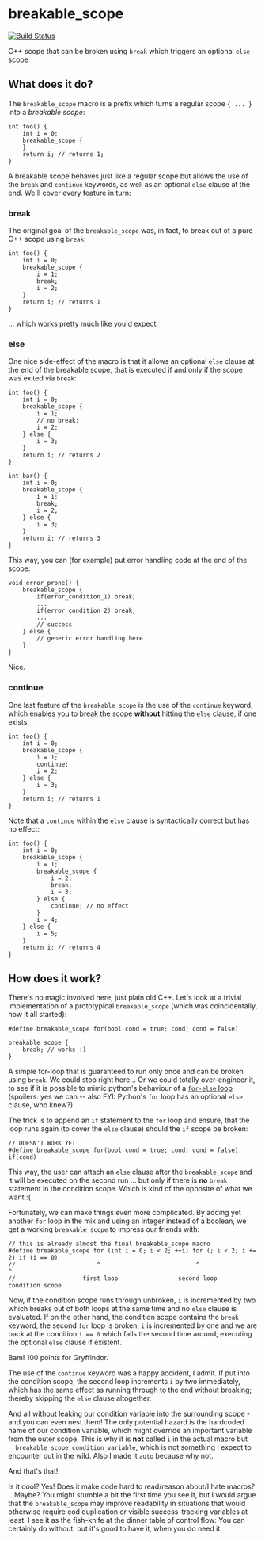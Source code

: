 # breakable_scope

[![Build Status](https://travis-ci.org/clemenssielaff/breakable_scope.svg?branch=master)](https://travis-ci.org/clemenssielaff/breakable_scope)

C++ scope that can be broken using `break` which triggers an optional `else` scope

## What does it do?

The `breakable_scope` macro is a prefix which turns a regular scope `{ ... }` into a *breakable scope*:

    int foo() {
        int i = 0;
        breakable_scope {
        }
        return i; // returns 1;
    }

A breakable scope behaves just like a regular scope but allows the use of the `break` and `continue` keywords, as well as an optional `else` clause at the end. We'll cover every feature in turn:

### break

The original goal of the `breakable_scope` was, in fact, to break out of a pure C++ scope using `break`:

    int foo() {
        int i = 0;
        breakable_scope {
            i = 1;
            break;
            i = 2;
        }
        return i; // returns 1
    }

... which works pretty much like you'd expect.

### else

One nice side-effect of the macro is that it allows an optional `else` clause at the end of the breakable scope, that is executed if and only if the scope was exited via `break`:

    int foo() {
        int i = 0;
        breakable_scope {
            i = 1;
            // no break;
            i = 2;
        } else {
            i = 3;
        }
        return i; // returns 2
    }
    
    int bar() {
        int i = 0;
        breakable_scope {
            i = 1;
            break;
            i = 2;
        } else {
            i = 3;
        }
        return i; // returns 3
    }
    
This way, you can (for example) put error handling code at the end of the scope:

    void error_prone() {
        breakable_scope {
            if(error_condition_1) break;
            ...
            if(error_condition_2) break;
            ...
            // success
        } else {
            // generic error handling here
        }
    }

Nice.

### continue

One last feature of the `breakable_scope` is the use of the `continue` keyword, which enables you to break the scope **without** hitting the `else` clause, if one exists:

    int foo() {
        int i = 0;
        breakable_scope {
            i = 1;
            continue;
            i = 2;
        } else {
            i = 3;
        }
        return i; // returns 1
    }

Note that a `continue` within the `else` clause is syntactically correct but has no effect:

    int foo() {
        int i = 0;
        breakable_scope {
            i = 1;
            breakable_scope {
                i = 2;
                break;
                i = 3;
            } else {
                continue; // no effect
            }
            i = 4;
        } else {
            i = 5;
        }
        return i; // returns 4
    }

## How does it work?

There's no magic involved here, just plain old C++. Let's look at a trivial implementation of a prototypical `breakable_scope` (which was coincidentally, how it all started):

    #define breakable_scope for(bool cond = true; cond; cond = false)
    
    breakable_scope {
        break; // works :)
    }

A simple for-loop that is guaranteed to run only once and can be broken using `break`. We could stop right here...
Or we could totally over-engineer it, to see if it is possible to mimic python's behaviour of a [`for-else` loop](http://book.pythontips.com/en/latest/for_-_else.html) (spoilers: yes we can -- also FYI: Python's `for` loop has an optional `else` clause, who knew?)

The trick is to append an `if` statement to the `for` loop and ensure, that the loop runs again (to cover the `else` clause) should the `if` scope be broken:

    // DOESN'T WORK YET
    #define breakable_scope for(bool cond = true; cond; cond = false) if(cond)

This way, the user can attach an `else` clause after the `breakable_scope` and it will be executed on the second run ... but only if there is **no** `break` statement in the condition scope. Which is kind of the opposite of what we want :(

Fortunately, we can make things even more complicated. By adding yet another `for` loop in the mix and using an integer instead of a boolean, we get a working `breakable_scope` to impress our friends with:

    // this is already almost the final breakable_scope macro
    #define breakable_scope for (int i = 0; i < 2; ++i) for (; i < 2; i += 2) if (i == 0)
    //                       ^                           ^                                ^
    //                   first loop                 second loop                    condition scope
    
Now, if the condition scope runs through unbroken, `i` is incremented by two which breaks out of both loops at the same time and no `else` clause is evaluated. If on the other hand, the condition scope contains the `break` keyword, the second `for` loop is broken, `i` is incremented by one and we are back at the condition `i == 0` which fails the second time around, executing the optional `else` clause if existent.

Bam! 100 points for Gryffindor.

The use of the `continue` keyword was a happy accident, I admit. If put into the condition scope, the second loop increments `i` by two immediately, which has the same effect as running through to the end without breaking; thereby skipping the `else` clause altogether.

And all without leaking our condition variable into the surrounding scope - and you can even nest them!
The only potential hazard is the hardcoded name of our condition variable, which might override an important variable from the outer scope. This is why it is **not** called `i` in the actual macro but `__breakable_scope_condition_variable`, which is not something I expect to encounter out in the wild. Also I made it `auto` because why not.

And that's that! 

Is it cool? Yes! 
Does it make code hard to read/reason about/I hate macros? ...Maybe? You might stumble a bit the first time you see it, but I would argue that the `breakable_scope` may improve readability in situations that would otherwise require cod duplication or visible success-tracking variables at least.
I see it as the fish-knife at the dinner table of control flow: You can certainly do without, but it's good to have it, when you do need it.
